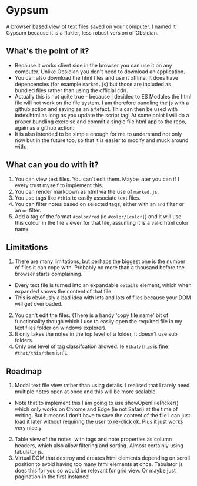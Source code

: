 # Gypsum

A browser based view of text files saved on your computer. I named it Gypsum because it is a flakier, less robust version of Obsidian.  

## What's the point of it?

- Because it works client side in the browser you can use it on any computer. Unlike Obsidian you don't need to download an application.
- You can also download the html files and use it offline. It does have depencencies (for example `marked.js`) but those are included as bundled files rather than using the official cdn.
- Actually this is not quite true - because I decided to ES Modules the html file will not work on the file system. I am therefore bundling the js with a github action and saving as an artefact. This can then be used with index.html as long as you update the script tag! At some point I will do a proper bundling exercise and commit a single file html app to the repo, again as a github action.
- It is also intended to be simple enough for me to understand not only now but in the future too, so that it is easier to modify and muck around with.

## What can you do with it?

1. You can view text files. You can't edit them. Maybe later you can if I every trust myself to implement this.
2. You can render markdown as html via the use of `marked.js`.
3. You use tags like `#this` to easily associate text files.
4. You can filter notes based on selected tags, either with an `and` filter or an `or` filter.
5. Add a tag of the format `#color/red` (ie `#color/[color]`) and it will use this colour in the file viewer for that file, assuming it is a valid html color name.

## Limitations

1. There are many limitations, but perhaps the biggest one is the number of files it can cope with. Probably no more than a thousand before the browser starts complaining.
  - Every text file is turned into an expandable `details` element, which when expanded shows the content of that file.
  - This is obviously a bad idea with lots and lots of files because your DOM will get overloaded.
2. You can't edit the files. (There is a handy 'copy file name' bit of functionality though which I use to easily open the required file in my text files folder on windows explorer).
3. It only takes the notes in the top level of a folder, it doesn't use sub folders.
4. Only one level of tag classifcation allowed. Ie `#that/this` is fine `#that/this/them` isn't.

## Roadmap

1. Modal text file view rather than using details. I realised that I rarely need multiple notes open at once and this will be more scalable.
  - Note that to implement this I am going to use showOpenFilePicker() which only works on Chrome and Edge (ie not Safari) at the time of writing. But it means I don't have to save the content of the file I can just load it later without requiring the user to re-click ok. Plus it just works very nicely.
2. Table view of the notes, with tags and note properties as column headers, which also allow filtering and sorting. Almost certainly using tabulator js.
3. Virtual DOM that destroy and creates html elements depending on scroll position to avoid having too many html elements at once. Tabulator js does this for you so would be relevant for grid view. Or maybe just pagination in the first instance!
